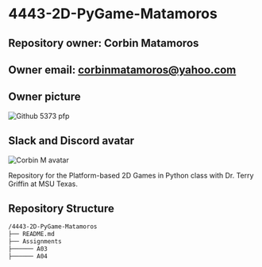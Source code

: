 # 4443-2D-PyGame-Matamoros

## Repository owner: Corbin Matamoros

## Owner email: corbinmatamoros@yahoo.com

## Owner picture

![Github 5373 pfp](https://i.imgur.com/b9zkdym.png)

## Slack and Discord avatar

![Corbin M avatar](https://i.imgur.com/BOzk6Pg.png)

Repository for the Platform-based 2D Games in Python class with Dr. Terry Griffin at MSU Texas.

## Repository Structure

```txt
/4443-2D-PyGame-Matamoros
├── README.md
├── Assignments
├────── A03
├────── A04
```
